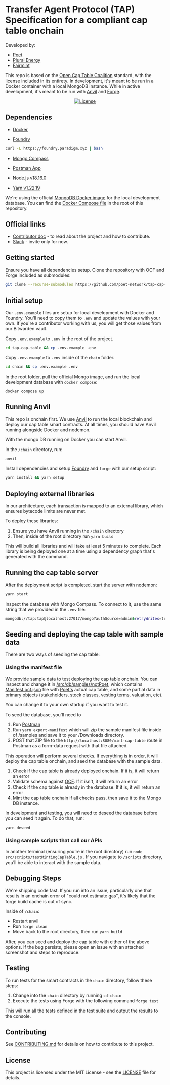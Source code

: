 # Transfer Agent Protocol (TAP) Specification for a compliant cap table onchain

Developed by:

- [Poet](https://poet.network/)
- [Plural Energy](https://www.pluralenergy.co/)
- [Fairmint](https://www.fairmint.com/)

This repo is based on the [Open Cap Table Coalition](https://github.com/Open-Cap-Table-Coalition/Open-Cap-Format-OCF) standard, with the license included in its entirety. In development, it's meant to be run in a Docker container with a local MongoDB instance. While in active development, it's meant to be run with [Anvil](https://book.getfoundry.sh/anvil/) and [Forge](https://book.getfoundry.sh/forge/).

<div align="center">
  <a href="https://github.com/poet-network/tap-cap-table/blob/main/LICENSE">
    <img alt="License" src="https://img.shields.io/github/license/poet-network/tap-cap-table">
  </a>
</div>

## Dependencies

- [Docker](https://docs.docker.com/get-docker/)

- [Foundry](https://getfoundry.sh/)

```sh
curl -L https://foundry.paradigm.xyz | bash
```

- [Mongo Compass](https://www.mongodb.com/try/download/compass)

- [Postman App](https://www.postman.com/downloads/)

- [Node.js v18.16.0](https://nodejs.org/en/download/)

- [Yarn v1.22.19](https://classic.yarnpkg.com/en/docs/install/#mac-stable)

We're using the official [MongoDB Docker image](https://hub.docker.com/_/mongo) for the local development database. You can find the [Docker Compose file](./docker-compose.yml) in the root of this repository.

## Official links

- [Contributor doc](https://coda.io/d/_drhpwRhDok-/Transfer-Agent-Protocol_sua17) - to read about the project and how to contribute.
- [Slack](https://transferagentprotocol.slack.com/) - invite only for now.

## Getting started

Ensure you have all dependencies setup. Clone the repository with OCF and Forge included as submodules:

```sh
git clone --recurse-submodules https://github.com/poet-network/tap-cap-table.git
```

## Initial setup

Our `.env.example` files are setup for local development with Docker and Foundry. You'll need to copy them to `.env` and update the values with your own. If you're a contributor working with us, you will get those values from our Bitwarden vault.

Copy `.env.example` to `.env` in the root of the project.

```sh
cd tap-cap-table && cp .env.example .env
```

Copy `.env.example` to `.env` inside of the `chain` folder.

```sh
cd chain && cp .env.example .env
```

In the root folder, pull the official Mongo image, and run the local development database with `docker compose`:

```sh
docker compose up
```

## Running Anvil

This repo is onchain first. We use [Anvil](https://book.getfoundry.sh/anvil/) to run the local blockchain and deploy our cap table smart contracts. At all times, you should have Anvil running alongside Docker and nodemon.

With the mongo DB running on Docker you can start Anvil.

In the `/chain` directory, run:

```sh
anvil
```

Install dependencies and setup [Foundry](https://book.getfoundry.sh/) and `forge` with our setup script:

```sh
yarn install && yarn setup
```

## Deploying external libraries

In our architecture, each transaction is mapped to an external library, which ensures bytecode limits are never met.

To deploy these libraries:

1. Ensure you have Anvil running in the `/chain` directory
2. Then, inside of the root directory run `yarn build`

This will build all libraries and will take at least 5 minutes to complete. Each library is being deployed one at a time using a dependency graph that's generated with the command.


## Running the cap table server

After the deployment script is completed, start the server with nodemon:

```sh
yarn start
```

Inspect the database with Mongo Compass. To connect to it, use the same string that we provided in the `.env` file:

```sh
mongodb://tap:tap@localhost:27017/mongo?authSource=admin&retryWrites=true&w=majority
```

## Seeding and deploying the cap table with sample data

There are two ways of seeding the cap table:

### Using the manifest file

We provide sample data to test deploying the cap table onchain. You can inspect and change it in [/src/db/samples/notPoet](./src/db/samples/notPoet/), which contains [Manifest.ocf.json](./src/db/samples/notPoet/Manifest.ocf.json) file with [Poet's](https://poet.network) actual cap table, and some partial data in primary objects (stakeholders, stock classes, vesting terms, valuation, etc).

You can change it to your own startup if you want to test it.

To seed the database, you'll need to

1. Run [Postman](https://www.postman.com/downloads/)
2. Run `yarn export-manifest` which will zip the sample manifest file inside of /samples and save it to your /Downloads directory.
3. POST that ZIP file to the `http://localhost:8080/mint-cap-table` route in Postman as a form-data request with that file attached.

This operation will perform several checks. If everything is in order, it will deploy the cap table onchain, and seed the database with the sample data.

1. Check if the cap table is already deployed onchain. If it is, it will return an error
2. Validate schema against [OCF](../ocf/schema/objects/). If it isn't, it will return an error
3. Check if the cap table is already in the database. If it is, it will return an error
4. Mint the cap table onchain if all checks pass, then save it to the Mongo DB instance.

In development and testing, you will need to deseed the database before you can seed it again. To do that, run:

```sh
yarn deseed
```

### Using sample scripts that call our APIs

In another terminal (ensuring you’re in the root directory) run `node src/scripts/testMintingCapTable.js.` If you navigate to `/scripts` directory, you’ll be able to interact with the sample data.

## Debugging Steps

We're shipping code fast. If you run into an issue, particularly one that results in an onchain error of "could not estimate gas", it's likely that the forge build cache is out of sync.

Inside of `/chain`:

- Restart anvil
- Run `forge clean`
- Move back to the root directory, then run `yarn build`

After, you can seed and deploy the cap table with either of the above options. If the bug persists, please open an issue with an attached screenshot and steps to reproduce.


## Testing

To run tests for the smart contracts in the `chain` directory, follow these steps:

1. Change into the `chain` directory by running `cd chain`
2. Execute the tests using Forge with the following command `forge test`

This will run all the tests defined in the test suite and output the results to the console.


## Contributing

See [CONTRIBUTING.md](./CONTRIBUTING.md) for details on how to contribute to this project.

## License

This project is licensed under the MIT License - see the [LICENSE](LICENSE) file for details.
